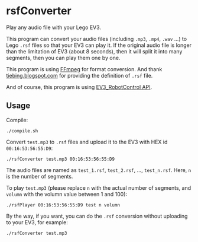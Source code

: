 # rsfConverter

Play any audio file with your Lego EV3.

This program can convert your audio files (including `.mp3`, `.mp4`, `.wav` ...) to Lego `.rsf` files so that your EV3 can play it. If the original audio file is longer than the limitation of EV3 (about 8 seconds), then it will split it into many segments, then you can play them one by one.

This program is using [FFmpeg](https://ffmpeg.org/) for format conversion. And thank [tiebing.blogspot.com](http://tiebing.blogspot.com/2019/09/lego-ev3-sound-file-rsf-format.html) for providing the definition of `.rsf` file.

And of course, this program is using [EV3_RobotControl API](https://github.com/pacothepaco/EV3_RobotControl).

## Usage

Compile:

```shell
./compile.sh
```

Convert `test.mp3` to `.rsf` files and upload it to the EV3 with HEX id `00:16:53:56:55:D9`:

```shell
./rsfConverter test.mp3 00:16:53:56:55:D9
```

The audio files are named as `test_1.rsf`, `test_2.rsf`, ..., `test_n.rsf`. Here, `n` is the number of segments.

To play `test.mp3` (please replace `n` with the actual number of segments, and `volumn` with the volumn value between 1 and 100):

```shell
./rsfPlayer 00:16:53:56:55:D9 test n volumn
```

By the way, if you want, you can do the `.rsf` conversion without uploading to your EV3, for example:

```shell
./rsfConverter test.mp3
```
